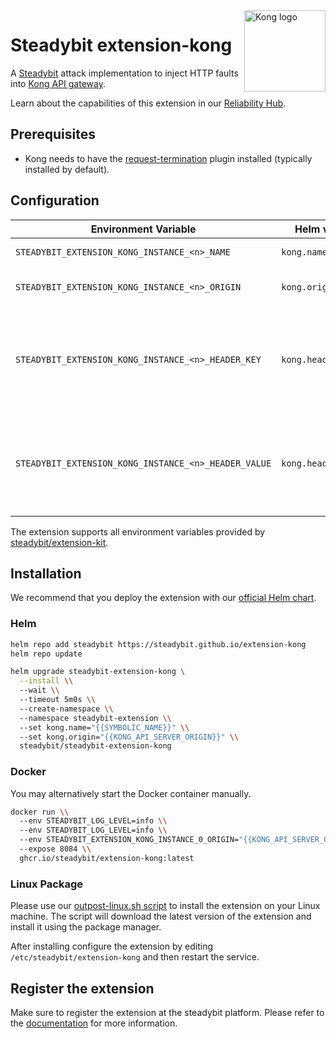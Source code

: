 <img src="./logo.png" height="130" align="right" alt="Kong logo">

# Steadybit extension-kong

A [Steadybit](https://www.steadybit.com/) attack implementation to inject HTTP faults into [Kong API gateway](https://konghq.com/).

Learn about the capabilities of this extension in our [Reliability Hub](https://hub.steadybit.com/extension/com.github.steadybit.extension_kong).

## Prerequisites

- Kong needs to have the [request-termination](https://docs.konghq.com/hub/kong-inc/request-termination/#example-use-cases) plugin installed (typically
	installed by default).

## Configuration

| Environment Variable                                 | Helm value         | Meaning                                                                                          | required |
|------------------------------------------------------|--------------------|--------------------------------------------------------------------------------------------------|----------|
| `STEADYBIT_EXTENSION_KONG_INSTANCE_<n>_NAME`         | `kong.name`        | Name of the kong instance                                                                        | yes      |
| `STEADYBIT_EXTENSION_KONG_INSTANCE_<n>_ORIGIN`       | `kong.origin`      | Url of the kong admin interface                                                                  | yes      |
| `STEADYBIT_EXTENSION_KONG_INSTANCE_<n>_HEADER_KEY`   | `kong.headerKey`   | Optional header key to send to the Kong admin API. Typically used for authentication purposes.   | no       |
| `STEADYBIT_EXTENSION_KONG_INSTANCE_<n>_HEADER_VALUE` | `kong.headerValue` | Optional header value to send to the Kong admin API. Typically used for authentication purposes. | no       |

The extension supports all environment variables provided by [steadybit/extension-kit](https://github.com/steadybit/extension-kit#environment-variables).

## Installation

We recommend that you deploy the extension with our [official Helm chart](https://github.com/steadybit/extension-kong/tree/main/charts/steadybit-extension-kong).

### Helm

```sh
helm repo add steadybit https://steadybit.github.io/extension-kong
helm repo update

helm upgrade steadybit-extension-kong \
  --install \\
  --wait \\
  --timeout 5m0s \\
  --create-namespace \\
  --namespace steadybit-extension \\
  --set kong.name="{{SYMBOLIC_NAME}}" \\
  --set kong.origin="{{KONG_API_SERVER_ORIGIN}}" \\
  steadybit/steadybit-extension-kong
```

### Docker

You may alternatively start the Docker container manually.

```sh
docker run \\
  --env STEADYBIT_LOG_LEVEL=info \\
  --env STEADYBIT_LOG_LEVEL=info \\
  --env STEADYBIT_EXTENSION_KONG_INSTANCE_0_ORIGIN="{{KONG_API_SERVER_ORIGIN}}" \\
  --expose 8084 \\
  ghcr.io/steadybit/extension-kong:latest
```

### Linux Package

Please use our [outpost-linux.sh script](https://docs.steadybit.com/install-and-configure/install-outpost-agent-preview/install-on-linux-hosts) to install the extension on your Linux machine.
The script will download the latest version of the extension and install it using the package manager.

After installing configure the extension by editing `/etc/steadybit/extension-kong` and then restart the service.

## Register the extension

Make sure to register the extension at the steadybit platform. Please refer to
the [documentation](https://docs.steadybit.com/integrate-with-steadybit/extensions/extension-installation) for more information.
